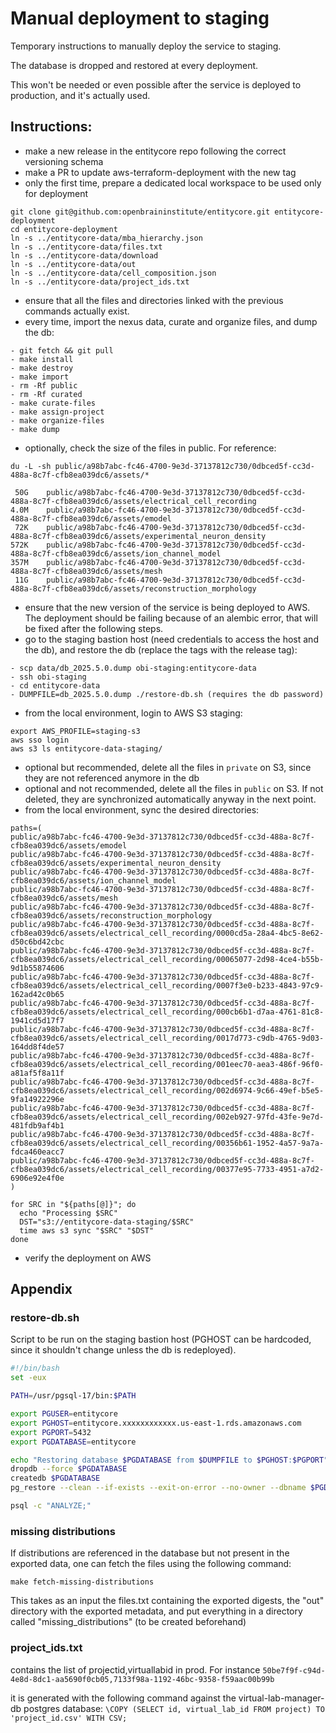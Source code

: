 # Manual deployment to staging

Temporary instructions to manually deploy the service to staging.

The database is dropped and restored at every deployment. 

This won't be needed or even possible after the service is deployed to production, and it's actually used.

## Instructions:

- make a new release in the entitycore repo following the correct versioning schema
- make a PR to update aws-terraform-deployment with the new tag
- only the first time, prepare a dedicated local workspace to be used only for deployment
```
git clone git@github.com:openbraininstitute/entitycore.git entitycore-deployment
cd entitycore-deployment
ln -s ../entitycore-data/mba_hierarchy.json
ln -s ../entitycore-data/files.txt
ln -s ../entitycore-data/download
ln -s ../entitycore-data/out
ln -s ../entitycore-data/cell_composition.json
ln -s ../entitycore-data/project_ids.txt
```
- ensure that all the files and directories linked with the previous commands actually exist.
- every time, import the nexus data, curate and organize files, and dump the db:
```
- git fetch && git pull
- make install
- make destroy
- make import
- rm -Rf public
- rm -Rf curated
- make curate-files
- make assign-project
- make organize-files
- make dump
```
- optionally, check the size of the files in public. For reference:
```
du -L -sh public/a98b7abc-fc46-4700-9e3d-37137812c730/0dbced5f-cc3d-488a-8c7f-cfb8ea039dc6/assets/*

 50G	public/a98b7abc-fc46-4700-9e3d-37137812c730/0dbced5f-cc3d-488a-8c7f-cfb8ea039dc6/assets/electrical_cell_recording
4.0M	public/a98b7abc-fc46-4700-9e3d-37137812c730/0dbced5f-cc3d-488a-8c7f-cfb8ea039dc6/assets/emodel
 72K	public/a98b7abc-fc46-4700-9e3d-37137812c730/0dbced5f-cc3d-488a-8c7f-cfb8ea039dc6/assets/experimental_neuron_density
572K	public/a98b7abc-fc46-4700-9e3d-37137812c730/0dbced5f-cc3d-488a-8c7f-cfb8ea039dc6/assets/ion_channel_model
357M	public/a98b7abc-fc46-4700-9e3d-37137812c730/0dbced5f-cc3d-488a-8c7f-cfb8ea039dc6/assets/mesh
 11G	public/a98b7abc-fc46-4700-9e3d-37137812c730/0dbced5f-cc3d-488a-8c7f-cfb8ea039dc6/assets/reconstruction_morphology
```
- ensure that the new version of the service is being deployed to AWS. The deployment should be failing because of an alembic error, that will be fixed after the following steps.
- go to the staging bastion host (need credentials to access the host and the db), and restore the db (replace the tags with the release tag):
```
- scp data/db_2025.5.0.dump obi-staging:entitycore-data
- ssh obi-staging
- cd entitycore-data
- DUMPFILE=db_2025.5.0.dump ./restore-db.sh (requires the db password)
```
- from the local environment, login to AWS S3 staging:
```
export AWS_PROFILE=staging-s3
aws sso login
aws s3 ls entitycore-data-staging/
```
- optional but recommended, delete all the files in `private` on S3, since they are not referenced anymore in the db
- optional and not recommended, delete all the files in `public` on S3. If not deleted, they are synchronized automatically anyway in the next point.
- from the local environment, sync the desired directories:
```
paths=(
public/a98b7abc-fc46-4700-9e3d-37137812c730/0dbced5f-cc3d-488a-8c7f-cfb8ea039dc6/assets/emodel
public/a98b7abc-fc46-4700-9e3d-37137812c730/0dbced5f-cc3d-488a-8c7f-cfb8ea039dc6/assets/experimental_neuron_density
public/a98b7abc-fc46-4700-9e3d-37137812c730/0dbced5f-cc3d-488a-8c7f-cfb8ea039dc6/assets/ion_channel_model
public/a98b7abc-fc46-4700-9e3d-37137812c730/0dbced5f-cc3d-488a-8c7f-cfb8ea039dc6/assets/mesh
public/a98b7abc-fc46-4700-9e3d-37137812c730/0dbced5f-cc3d-488a-8c7f-cfb8ea039dc6/assets/reconstruction_morphology
public/a98b7abc-fc46-4700-9e3d-37137812c730/0dbced5f-cc3d-488a-8c7f-cfb8ea039dc6/assets/electrical_cell_recording/0000cd5a-28a4-4bc5-8e62-d50c6bd42cbc
public/a98b7abc-fc46-4700-9e3d-37137812c730/0dbced5f-cc3d-488a-8c7f-cfb8ea039dc6/assets/electrical_cell_recording/00065077-2d98-4ce4-b55b-9d1b55874606
public/a98b7abc-fc46-4700-9e3d-37137812c730/0dbced5f-cc3d-488a-8c7f-cfb8ea039dc6/assets/electrical_cell_recording/0007f3e0-b233-4843-97c9-162ad42c0b65
public/a98b7abc-fc46-4700-9e3d-37137812c730/0dbced5f-cc3d-488a-8c7f-cfb8ea039dc6/assets/electrical_cell_recording/000cb6b1-d7aa-4761-81c8-1941cd5d17f7
public/a98b7abc-fc46-4700-9e3d-37137812c730/0dbced5f-cc3d-488a-8c7f-cfb8ea039dc6/assets/electrical_cell_recording/0017d773-c9db-4765-9d03-164dd8f4de57
public/a98b7abc-fc46-4700-9e3d-37137812c730/0dbced5f-cc3d-488a-8c7f-cfb8ea039dc6/assets/electrical_cell_recording/001eec70-aea3-486f-96f0-a81af5f8a11f
public/a98b7abc-fc46-4700-9e3d-37137812c730/0dbced5f-cc3d-488a-8c7f-cfb8ea039dc6/assets/electrical_cell_recording/002d6974-9c66-49ef-b5e5-9fa14922296e
public/a98b7abc-fc46-4700-9e3d-37137812c730/0dbced5f-cc3d-488a-8c7f-cfb8ea039dc6/assets/electrical_cell_recording/002eb927-97fd-43fe-9e7d-481fdb9af4b1
public/a98b7abc-fc46-4700-9e3d-37137812c730/0dbced5f-cc3d-488a-8c7f-cfb8ea039dc6/assets/electrical_cell_recording/00356b61-1952-4a57-9a7a-fdca460eacc7
public/a98b7abc-fc46-4700-9e3d-37137812c730/0dbced5f-cc3d-488a-8c7f-cfb8ea039dc6/assets/electrical_cell_recording/00377e95-7733-4951-a7d2-6906e92e4f0e
)

for SRC in "${paths[@]}"; do
  echo "Processing $SRC"
  DST="s3://entitycore-data-staging/$SRC"
  time aws s3 sync "$SRC" "$DST"
done
```
- verify the deployment on AWS

## Appendix

### restore-db.sh

Script to be run on the staging bastion host (PGHOST can be hardcoded, since it shouldn't change unless the db is redeployed).

```bash
#!/bin/bash
set -eux

PATH=/usr/pgsql-17/bin:$PATH

export PGUSER=entitycore
export PGHOST=entitycore.xxxxxxxxxxxx.us-east-1.rds.amazonaws.com
export PGPORT=5432
export PGDATABASE=entitycore

echo "Restoring database $PGDATABASE from $DUMPFILE to $PGHOST:$PGPORT"
dropdb --force $PGDATABASE
createdb $PGDATABASE
pg_restore --clean --if-exists --exit-on-error --no-owner --dbname $PGDATABASE $DUMPFILE

psql -c "ANALYZE;"
```

### missing distributions

If distributions are referenced in the database but not present in the exported data, one can fetch the files using the following command:

``` make fetch-missing-distributions ```

This takes as an input the files.txt containing the exported digests, the "out" directory with the exported metadata, and put everything in a directory called "missing_distributions" (to be created beforehand)

### project_ids.txt

contains the list of projectid,virtuallabid in prod. For instance
```50be7f9f-c94d-4e8d-8dc1-aa5690f0cb05,7133f98a-1192-46bc-9358-f59aac00b99b```

it is generated with the following command against the virtual-lab-manager-db postgres database:
```\COPY (SELECT id, virtual_lab_id FROM project) TO 'project_id.csv' WITH CSV;```

